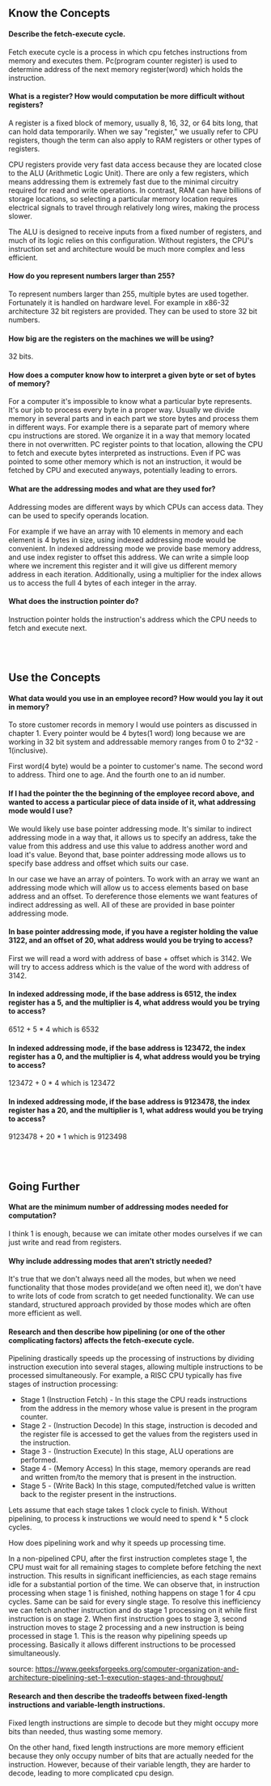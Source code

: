 ## Know the Concepts

#### Describe the fetch-execute cycle.

Fetch execute cycle is a process in which cpu fetches instructions from memory and executes them. Pc(program counter register) is used to determine address of the next memory register(word) which holds the instruction.

#### What is a register? How would computation be more difficult without registers?

A register is a fixed block of memory, usually 8, 16, 32, or 64 bits long, that can hold data temporarily. When we say "register," we usually refer to CPU registers, though the term can also apply to RAM registers or other types of registers.

CPU registers provide very fast data access because they are located close to the ALU (Arithmetic Logic Unit). There are only a few registers, which means addressing them is extremely fast due to the minimal circuitry required for read and write operations. In contrast, RAM can have billions of storage locations, so selecting a particular memory location requires electrical signals to travel through relatively long wires, making the process slower.

The ALU is designed to receive inputs from a fixed number of registers, and much of its logic relies on this configuration. Without registers, the CPU's instruction set and architecture would be much more complex and less efficient.

#### How do you represent numbers larger than 255?

To represent numbers larger than 255, multiple bytes are used together. Fortunately it is handled on hardware level. For example in x86-32 architecture 32 bit registers are provided. They can be used to store 32 bit numbers.

#### How big are the registers on the machines we will be using?

32 bits.

#### How does a computer know how to interpret a given byte or set of bytes of memory?

For a computer it's impossible to know what a particular byte represents. It's our job to process every byte in a proper way. Usually we divide memory in several parts and in each part we store bytes and process them in different ways. For example there is a separate part of memory where cpu instructions are stored. We organize it in a way that memory located there in not overwritten. PC register points to that location, allowing the CPU to fetch and execute bytes interpreted as instructions. Even if PC was pointed to some other memory which is not an instruction, it would be fetched by CPU and executed anyways, potentially leading to errors.

#### What are the addressing modes and what are they used for?

Addressing modes are different ways by which CPUs can access data. They can be used to specify operands location.

For example if we have an array with 10 elements in memory and each element is 4 bytes in size, using indexed addressing mode would be convenient.
In indexed addressing mode we provide base memory address, and use index register to offset this address. We can write a simple loop where we increment this register and it will give us different memory address in each iteration. Additionally, using a multiplier for the index allows us to access the full 4 bytes of each integer in the array.

#### What does the instruction pointer do?

Instruction pointer holds the instruction's address which the CPU needs to fetch and execute next.

<br>
<br>

## Use the Concepts

#### What data would you use in an employee record? How would you lay it out in memory?

To store customer records in memory I would use pointers as discussed in chapter 1. Every pointer would be 4 bytes(1 word) long because we are working in 32 bit system and addressable memory ranges from 0 to 2^32 - 1(inclusive).

First word(4 byte) would be a pointer to customer's name. The second word to address. Third one to age. And the fourth one to an id number.

#### If I had the pointer the the beginning of the employee record above, and wanted to access a particular piece of data inside of it, what addressing mode would I use?

We would likely use base pointer addressing mode.
It's similar to indirect addressing mode in a way that, it allows us to specify an address, take the value from this address and use this value to address another word and load it's value. Beyond that, base pointer addressing mode allows us to specify base address and offset which suits our case.

In our case we have an array of pointers. To work with an array we want an addressing mode which will allow us to access elements based on base address and an offset. To dereference those elements we want features of indirect addressing as well. All of these are provided in base pointer addressing mode.

#### In base pointer addressing mode, if you have a register holding the value 3122, and an offset of 20, what address would you be trying to access?

First we will read a word with address of base + offset which is 3142. We will try to access address which is the value of the word with address of 3142.

#### In indexed addressing mode, if the base address is 6512, the index register has a 5, and the multiplier is 4, what address would you be trying to access?

6512 + 5 \* 4 which is 6532

#### In indexed addressing mode, if the base address is 123472, the index register has a 0, and the multiplier is 4, what address would you be trying to access?

123472 + 0 \* 4 which is 123472

#### In indexed addressing mode, if the base address is 9123478, the index register has a 20, and the multiplier is 1, what address would you be trying to access?

9123478 + 20 \* 1 which is 9123498

<br>
<br>

## Going Further

#### What are the minimum number of addressing modes needed for computation?

I think 1 is enough, because we can imitate other modes ourselves if we can just write and read from registers.

#### Why include addressing modes that aren’t strictly needed?

It's true that we don't always need all the modes, but when we need functionality that those modes provide(and we often need it), we don't have to write lots of code from scratch to get needed functionality. We can use standard, structured approach provided by those modes which are often more efficient as well.

#### Research and then describe how pipelining (or one of the other complicating factors) affects the fetch-execute cycle.

Pipelining drastically speeds up the processing of instructions by dividing instruction execution into several stages, allowing multiple instructions to be processed simultaneously. For example, a RISC CPU typically has five stages of instruction processing:

- Stage 1 (Instruction Fetch) - In this stage the CPU reads instructions from the address in the memory whose value is present in the program counter.
- Stage 2 - (Instruction Decode) In this stage, instruction is decoded and the register file is accessed to get the values from the registers used in the instruction.
- Stage 3 - (Instruction Execute) In this stage, ALU operations are performed.
- Stage 4 - (Memory Access) In this stage, memory operands are read and written from/to the memory that is present in the instruction.
- Stage 5 - (Write Back) In this stage, computed/fetched value is written back to the register present in the instructions.

Lets assume that each stage takes 1 clock cycle to finish. Without pipelining, to process k instructions we would need to spend k \* 5 clock cycles.

How does pipelining work and why it speeds up processing time.

In a non-pipelined CPU, after the first instruction completes stage 1, the CPU must wait for all remaining stages to complete before fetching the next instruction. This results in significant inefficiencies, as each stage remains idle for a substantial portion of the time.
We can observe that, in instruction processing when stage 1 is finished, nothing happens on stage 1 for 4 cpu cycles. Same can be said for every single stage. To resolve this inefficiency we can fetch another instruction and do stage 1 processing on it while first instruction is on stage 2. When first instruction goes to stage 3, second instruction moves to stage 2 processing and a new instruction is being processed in stage 1. This is the reason why pipelining speeds up processing. Basically it allows different instructions to be processed simultaneously.

source:
https://www.geeksforgeeks.org/computer-organization-and-architecture-pipelining-set-1-execution-stages-and-throughput/

#### Research and then describe the tradeoffs between fixed-length instructions and variable-length instructions.

Fixed length instructions are simple to decode but they might occupy more bits than needed, thus wasting some memory.

On the other hand, fixed length instructions are more memory efficient because they only occupy number of bits that are actually needed for the instruction. However, because of their variable length, they are harder to decode, leading to more complicated cpu design.
